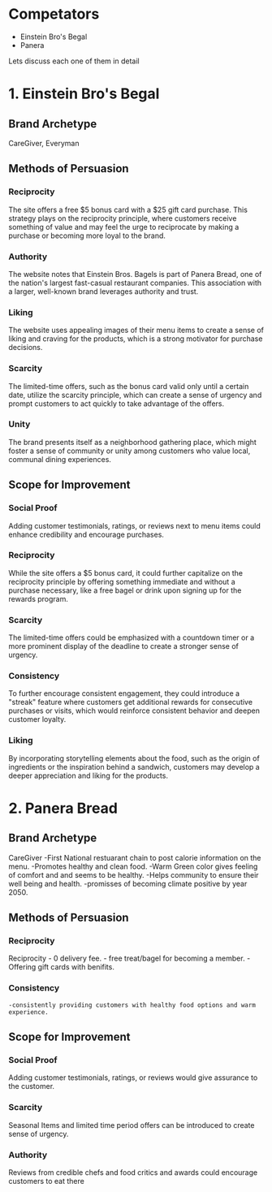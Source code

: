 # Competators
- Einstein Bro's Begal
- Panera

Lets discuss each one of them in detail


# 1. Einstein Bro's Begal

## Brand Archetype
CareGiver, Everyman

## Methods of Persuasion

### Reciprocity
The site offers a free $5 bonus card with a $25 gift card purchase. This strategy plays on the reciprocity principle, where customers receive something of value and may feel the urge to reciprocate by making a purchase or becoming more loyal to the brand.

### Authority
The website notes that Einstein Bros. Bagels is part of Panera Bread, one of the nation's largest fast-casual restaurant companies. This association with a larger, well-known brand leverages authority and trust.

### Liking
The website uses appealing images of their menu items to create a sense of liking and craving for the products, which is a strong motivator for purchase decisions.

### Scarcity
The limited-time offers, such as the bonus card valid only until a certain date, utilize the scarcity principle, which can create a sense of urgency and prompt customers to act quickly to take advantage of the offers.

### Unity
The brand presents itself as a neighborhood gathering place, which might foster a sense of community or unity among customers who value local, communal dining experiences.

## Scope for Improvement

### Social Proof
Adding customer testimonials, ratings, or reviews next to menu items could enhance credibility and encourage purchases.

### Reciprocity
While the site offers a $5 bonus card, it could further capitalize on the reciprocity principle by offering something immediate and without a purchase necessary, like a free bagel or drink upon signing up for the rewards program.

### Scarcity
The limited-time offers could be emphasized with a countdown timer or a more prominent display of the deadline to create a stronger sense of urgency.

### Consistency
To further encourage consistent engagement, they could introduce a "streak" feature where customers get additional rewards for consecutive purchases or visits, which would reinforce consistent behavior and deepen customer loyalty.

### Liking
By incorporating storytelling elements about the food, such as the origin of ingredients or the inspiration behind a sandwich, customers may develop a deeper appreciation and liking for the products.


# 2. Panera Bread

## Brand Archetype
CareGiver
    -First National restuarant chain to post calorie information on the menu.
    -Promotes healthy and clean food.
    -Warm Green color gives feeling of comfort and and seems to be healthy.
    -Helps community to ensure their well being and health.
    -promisses of becoming climate positive by year 2050.

## Methods of Persuasion

### Reciprocity
Reciprocity
    - 0 delivery fee.
    - free treat/bagel for becoming a member.
    - Offering gift cards with benifits.

### Consistency
    -consistently providing customers with healthy food options and warm experience.


## Scope for Improvement

### Social Proof
Adding customer testimonials, ratings, or reviews would give assurance to the customer.

### Scarcity
Seasonal Items and limited time period offers can be introduced to create sense of urgency.

### Authority

Reviews from credible chefs and food critics and awards could encourage customers to eat there


